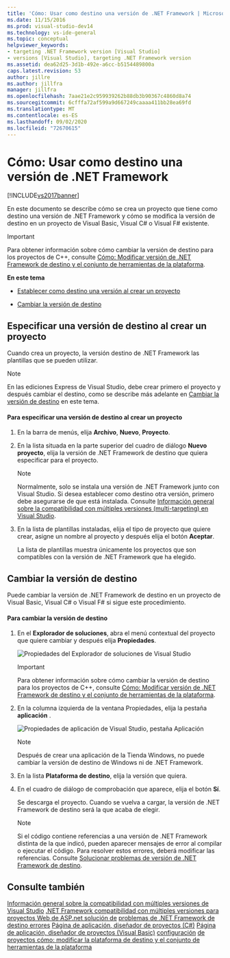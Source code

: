 ```yaml
---
title: 'Cómo: Usar como destino una versión de .NET Framework | Microsoft Docs'
ms.date: 11/15/2016
ms.prod: visual-studio-dev14
ms.technology: vs-ide-general
ms.topic: conceptual
helpviewer_keywords:
- targeting .NET Framework version [Visual Studio]
- versions [Visual Studio], targeting .NET Framework version
ms.assetid: dea62d25-3d1b-492e-a6cc-b5154489800a
caps.latest.revision: 53
author: jillre
ms.author: jillfra
manager: jillfra
ms.openlocfilehash: 7aae21e2c959939262b88db3b90367c4860d8a74
ms.sourcegitcommit: 6cfffa72af599a9d667249caaaa411bb28ea69fd
ms.translationtype: MT
ms.contentlocale: es-ES
ms.lasthandoff: 09/02/2020
ms.locfileid: "72670615"
---
```

# <a name="how-to-target-a-version-of-the-net-framework"></a>Cómo: Usar como destino una versión de .NET Framework
[!INCLUDE[vs2017banner](../includes/vs2017banner.md)]

En este documento se describe cómo se crea un proyecto que tiene como destino una versión de .NET Framework y cómo se modifica la versión de destino en un proyecto de Visual Basic, Visual C# o Visual F# existente.

> [!IMPORTANT]
> Para obtener información sobre cómo cambiar la versión de destino para los proyectos de C++, consulte [Cómo: Modificar versión de .NET Framework de destino y el conjunto de herramientas de la plataforma](https://msdn.microsoft.com/library/031b1d54-e6e1-4da7-9868-3e75a87d9ffe).

 **En este tema**

- [Establecer como destino una versión al crear un proyecto](../ide/how-to-target-a-version-of-the-dotnet-framework.md#bkmk_new)

- [Cambiar la versión de destino](../ide/how-to-target-a-version-of-the-dotnet-framework.md#bkmk_existing)

## <a name="targeting-a-version-when-you-create-a-project"></a><a name="bkmk_new"></a> Especificar una versión de destino al crear un proyecto
 Cuando crea un proyecto, la versión destino de .NET Framework las plantillas que se pueden utilizar.

> [!NOTE]
> En las ediciones Express de Visual Studio, debe crear primero el proyecto y después cambiar el destino, como se describe más adelante en [Cambiar la versión de destino](../ide/how-to-target-a-version-of-the-dotnet-framework.md#bkmk_existing) en este tema.

#### <a name="to-target-a-version-when-you-create-a-project"></a>Para especificar una versión de destino al crear un proyecto

1. En la barra de menús, elija **Archivo**, **Nuevo**, **Proyecto**.

2. En la lista situada en la parte superior del cuadro de diálogo **Nuevo proyecto**, elija la versión de .NET Framework de destino que quiera especificar para el proyecto.

    > [!NOTE]
    > Normalmente, solo se instala una versión de .NET Framework junto con Visual Studio. Si desea establecer como destino otra versión, primero debe asegurarse de que está instalada. Consulte [Información general sobre la compatibilidad con múltiples versiones (multi-targeting) en Visual Studio](../ide/visual-studio-multi-targeting-overview.md).

3. En la lista de plantillas instaladas, elija el tipo de proyecto que quiere crear, asigne un nombre al proyecto y después elija el botón **Aceptar**.

     La lista de plantillas muestra únicamente los proyectos que son compatibles con la versión de .NET Framework que ha elegido.

## <a name="changing-the-target-version"></a><a name="bkmk_existing"></a> Cambiar la versión de destino
 Puede cambiar la versión de .NET Framework de destino en un proyecto de Visual Basic, Visual C# o Visual F# si sigue este procedimiento.

#### <a name="to-change-the-targeted-version"></a>Para cambiar la versión de destino

1. En el **Explorador de soluciones**, abra el menú contextual del proyecto que quiere cambiar y después elija **Propiedades**.

     ![Propiedades del Explorador de soluciones de Visual Studio](../ide/media/vs-slnexplorer-properties.png "vs_slnExplorer_Properties")

    > [!IMPORTANT]
    > Para obtener información sobre cómo cambiar la versión de destino para los proyectos de C++, consulte [Cómo: Modificar versión de .NET Framework de destino y el conjunto de herramientas de la plataforma](https://msdn.microsoft.com/library/031b1d54-e6e1-4da7-9868-3e75a87d9ffe).

2. En la columna izquierda de la ventana Propiedades, elija la pestaña **aplicación** .

     ![Propiedades de aplicación de Visual Studio, pestaña Aplicación](../ide/media/vs-slnexplorer-properties-applicationtab.png "vs_slnExplorer_Properties_ApplicationTab")

    > [!NOTE]
    > Después de crear una aplicación de la Tienda Windows, no puede cambiar la versión de destino de Windows ni de .NET Framework.

3. En la lista **Plataforma de destino**, elija la versión que quiera.

4. En el cuadro de diálogo de comprobación que aparece, elija el botón **Sí**.

     Se descarga el proyecto. Cuando se vuelva a cargar, la versión de .NET Framework de destino será la que acaba de elegir.

    > [!NOTE]
    > Si el código contiene referencias a una versión de .NET Framework distinta de la que indicó, pueden aparecer mensajes de error al compilar o ejecutar el código. Para resolver estos errores, deberá modificar las referencias. Consulte [Solucionar problemas de versión de .NET Framework de destino](../msbuild/troubleshooting-dotnet-framework-targeting-errors.md).

## <a name="see-also"></a>Consulte también
 [Información general sobre la compatibilidad con múltiples versiones de Visual Studio](../ide/visual-studio-multi-targeting-overview.md) [.NET Framework compatibilidad con múltiples versiones para proyectos Web de ASP.net solución de](https://msdn.microsoft.com/library/8b8145a9-62f6-4fc4-8a83-47b0487cbe76) [problemas de .NET Framework de destino errores](../msbuild/troubleshooting-dotnet-framework-targeting-errors.md) [Página de aplicación, diseñador de proyectos (C#)](../ide/reference/application-page-project-designer-csharp.md) [Página de aplicación, diseñador de proyectos (Visual Basic)](../ide/reference/application-page-project-designer-visual-basic.md) [configuración](https://msdn.microsoft.com/library/a1489abb-6294-4f8f-b71f-2cb126393526) [de proyectos cómo: modificar la plataforma de destino y el conjunto de herramientas de la plataforma](https://msdn.microsoft.com/library/031b1d54-e6e1-4da7-9868-3e75a87d9ffe)
